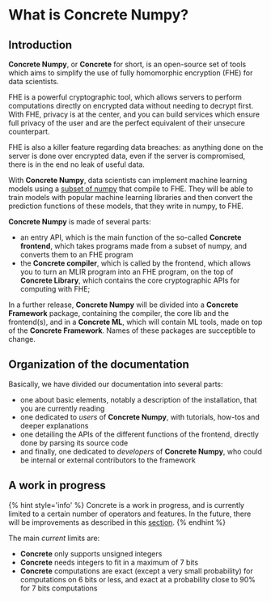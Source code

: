 
# What is **Concrete Numpy**?

## Introduction

**Concrete Numpy**, or **Concrete** for short, is an open-source set of tools which aims to simplify the use of fully homomorphic encryption (FHE) for data scientists.

FHE is a powerful cryptographic tool, which allows servers to perform computations directly on encrypted data without needing to decrypt first. With FHE, privacy is at the center, and you can build services which ensure full privacy of the user and are the perfect equivalent of their unsecure counterpart.

FHE is also a killer feature regarding data breaches: as anything done on the server is done over encrypted data, even if the server is compromised, there is in the end no leak of useful data.

With **Concrete Numpy**, data scientists can implement machine learning models using a [subset of numpy](../howto/numpy_support.md) that compile to FHE. They will be able to train models with popular machine learning libraries and then convert the prediction functions of these models, that they write in numpy, to FHE.

**Concrete Numpy** is made of several parts:
- an entry API, which is the main function of the so-called **Concrete frontend**, which takes programs made from a subset of numpy, and converts them to an FHE program
- the **Concrete compiler**, which is called by the frontend, which allows you to turn an MLIR program into an FHE program, on the top of **Concrete Library**, which contains the core cryptographic APIs for computing with FHE;

In a further release, **Concrete Numpy** will be divided into a **Concrete Framework** package, containing the compiler, the core lib and the frontend(s), and in a **Concrete ML**, which will contain ML tools, made on top of the **Concrete Framework**. Names of these packages are succeptible to change.

## Organization of the documentation

Basically, we have divided our documentation into several parts:
- one about basic elements, notably a description of the installation, that you are currently reading
- one dedicated to _users_ of **Concrete Numpy**, with tutorials, how-tos and deeper explanations
- one detailing the APIs of the different functions of the frontend, directly done by parsing its source code
- and finally, one dedicated to _developers_ of **Concrete Numpy**, who could be internal or external contributors to the framework

## A work in progress


{% hint style='info' %}
Concrete is a work in progress, and is currently limited to a certain number of operators and features. In the future, there will be improvements as described in this [section](../explanation/future_features.md).
{% endhint %}

The main _current_ limits are:
- **Concrete** only supports unsigned integers
- **Concrete** needs integers to fit in a maximum of 7 bits
- **Concrete** computations are exact (except a very small probability) for computations on 6 bits or less, and exact at a probability close to 90% for 7 bits computations

